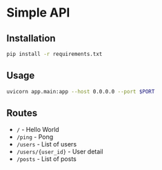 # Simple API

## Installation

```bash
pip install -r requirements.txt
```

## Usage

```bash
uvicorn app.main:app --host 0.0.0.0 --port $PORT
```

## Routes

- `/` - Hello World
- `/ping` - Pong
- `/users` - List of users
- `/users/{user_id}` - User detail
- `/posts` - List of posts
